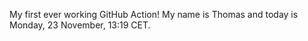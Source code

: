 My first ever working GitHub Action!
My name is Thomas and today is Monday, 23 November, 13:19 CET. 
